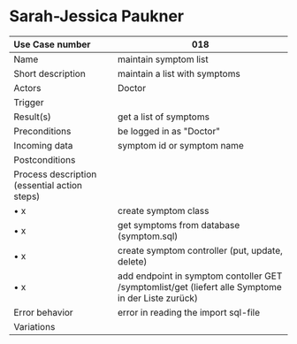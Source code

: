 # Sarah-Jessica Paukner
|Use Case number| 018                                                                                                |
|:----|----------------------------------------------------------------------------------------------------|
|Name| maintain symptom list                                                                              |
|Short description| maintain a list with symptoms                                                                      |
|Actors| Doctor                                                                                             |
|Trigger|                                                                                                    |
|Result(s)| get a list of symptoms                                                                             |
|Preconditions| be logged in as "Doctor"                                                                             |
|Incoming data| symptom id or symptom name                                                                         |
|Postconditions|                                                                                                    |
|Process description (essential action steps)|                                                                                                    |
|    • x| create symptom class                                                                               |
|    • x| get symptoms from database (symptom.sql)                                                           |
|    • x| create symptom controller (put, update, delete)                                                    |
|    • x| add endpoint in symptom contoller GET /symptomlist/get (liefert alle Symptome in der Liste zurück) |
|Error behavior| error in reading the import sql-file                                                               |
|Variations|                                                                                                    |
